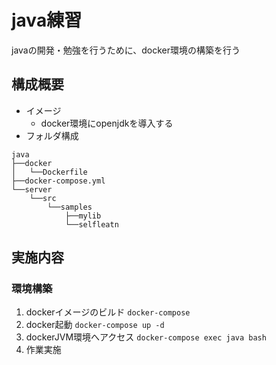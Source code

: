 # java練習

javaの開発・勉強を行うために、docker環境の構築を行う

## 構成概要

- イメージ
  - docker環境にopenjdkを導入する
- フォルダ構成

``` dir
java
├──docker
│   └──Dockerfile
├──docker-compose.yml
└──server
    └──src
        └──samples
            ├──mylib
            └──selfleatn
```

## 実施内容

### 環境構築

1. dockerイメージのビルド
   `docker-compose`
2. docker起動
   `docker-compose up -d`
3. dockerJVM環境へアクセス
   `docker-compose exec java bash`
4. 作業実施

